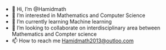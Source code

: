 - 👋 Hi, I’m @Hamidmath
- 👀 I’m interested in Mathematics and Computer Science
- 🌱 I’m currently learning Machine learning
- 💞️ I’m looking to collaborate on interdisciplinary area between Mathematics and Compter science
- 📫 How to reach me Hamidmath2013@outloo.com

<!---
Hamidmath/Hamidmath is a ✨ special ✨ repository because its `README.md` (this file) appears on your GitHub profile.
You can click the Preview link to take a look at your changes.
--->

